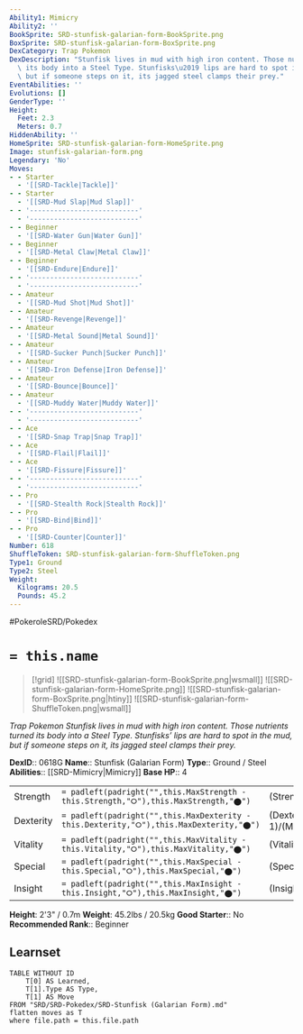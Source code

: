 ```yaml
---
Ability1: Mimicry
Ability2: ''
BookSprite: SRD-stunfisk-galarian-form-BookSprite.png
BoxSprite: SRD-stunfisk-galarian-form-BoxSprite.png
DexCategory: Trap Pokemon
DexDescription: "Stunfisk lives in mud with high iron content. Those nutrients turned\
  \ its body into a Steel Type. Stunfisks\u2019 lips are hard to spot in the mud,\
  \ but if someone steps on it, its jagged steel clamps their prey."
EventAbilities: ''
Evolutions: []
GenderType: ''
Height:
  Feet: 2.3
  Meters: 0.7
HiddenAbility: ''
HomeSprite: SRD-stunfisk-galarian-form-HomeSprite.png
Image: stunfisk-galarian-form.png
Legendary: 'No'
Moves:
- - Starter
  - '[[SRD-Tackle|Tackle]]'
- - Starter
  - '[[SRD-Mud Slap|Mud Slap]]'
- - '---------------------------'
  - '---------------------------'
- - Beginner
  - '[[SRD-Water Gun|Water Gun]]'
- - Beginner
  - '[[SRD-Metal Claw|Metal Claw]]'
- - Beginner
  - '[[SRD-Endure|Endure]]'
- - '---------------------------'
  - '---------------------------'
- - Amateur
  - '[[SRD-Mud Shot|Mud Shot]]'
- - Amateur
  - '[[SRD-Revenge|Revenge]]'
- - Amateur
  - '[[SRD-Metal Sound|Metal Sound]]'
- - Amateur
  - '[[SRD-Sucker Punch|Sucker Punch]]'
- - Amateur
  - '[[SRD-Iron Defense|Iron Defense]]'
- - Amateur
  - '[[SRD-Bounce|Bounce]]'
- - Amateur
  - '[[SRD-Muddy Water|Muddy Water]]'
- - '---------------------------'
  - '---------------------------'
- - Ace
  - '[[SRD-Snap Trap|Snap Trap]]'
- - Ace
  - '[[SRD-Flail|Flail]]'
- - Ace
  - '[[SRD-Fissure|Fissure]]'
- - '---------------------------'
  - '---------------------------'
- - Pro
  - '[[SRD-Stealth Rock|Stealth Rock]]'
- - Pro
  - '[[SRD-Bind|Bind]]'
- - Pro
  - '[[SRD-Counter|Counter]]'
Number: 618
ShuffleToken: SRD-stunfisk-galarian-form-ShuffleToken.png
Type1: Ground
Type2: Steel
Weight:
  Kilograms: 20.5
  Pounds: 45.2
---
```


#PokeroleSRD/Pokedex

# `= this.name`

> [!grid]
> ![[SRD-stunfisk-galarian-form-BookSprite.png|wsmall]]
> ![[SRD-stunfisk-galarian-form-HomeSprite.png]]
> ![[SRD-stunfisk-galarian-form-BoxSprite.png|htiny]]
> ![[SRD-stunfisk-galarian-form-ShuffleToken.png|wsmall]]


*Trap Pokemon*
*Stunfisk lives in mud with high iron content. Those nutrients turned its body into a Steel Type. Stunfisks’ lips are hard to spot in the mud, but if someone steps on it, its jagged steel clamps their prey.*

**DexID**:: 0618G
**Name**:: Stunfisk (Galarian Form)
**Type**:: Ground / Steel
**Abilities**:: [[SRD-Mimicry|Mimicry]]
**Base HP**:: 4

|           |                                                                                        |                                          |
| --------- | -------------------------------------------------------------------------------------- | ---------------------------------------- |
| Strength  | `= padleft(padright("",this.MaxStrength - this.Strength,"⭘"),this.MaxStrength,"⬤")`    | (Strength::2)/(MaxStrength::5)   |
| Dexterity | `= padleft(padright("",this.MaxDexterity - this.Dexterity,"⭘"),this.MaxDexterity,"⬤")` | (Dexterity:: 1)/(MaxDexterity::3) |
| Vitality  | `= padleft(padright("",this.MaxVitality - this.Vitality,"⭘"),this.MaxVitality,"⬤")`    | (Vitality::3)/(MaxVitality::6)   |
| Special   | `= padleft(padright("",this.MaxSpecial - this.Special,"⭘"),this.MaxSpecial,"⬤")`       | (Special::2)/(MaxSpecial::4)     |
| Insight   | `= padleft(padright("",this.MaxInsight - this.Insight,"⭘"),this.MaxInsight,"⬤")`       | (Insight::2)/(MaxInsight::5)     |

**Height**: 2'3" / 0.7m
**Weight**: 45.2lbs / 20.5kg
**Good Starter**:: No
**Recommended Rank**:: Beginner

## Learnset

```dataview
TABLE WITHOUT ID
    T[0] AS Learned,
    T[1].Type AS Type,
    T[1] AS Move
FROM "SRD/SRD-Pokedex/SRD-Stunfisk (Galarian Form).md"
flatten moves as T
where file.path = this.file.path
```
